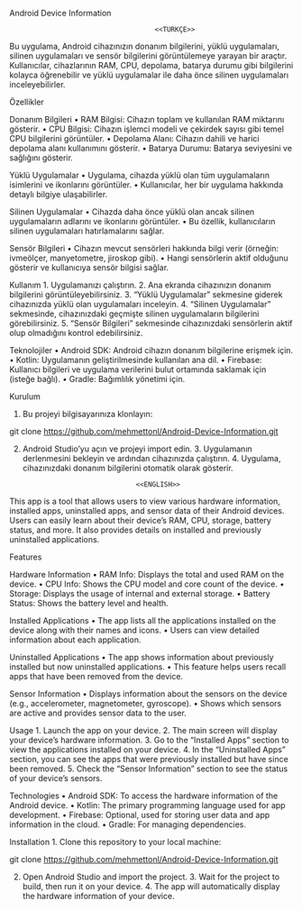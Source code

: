 Android Device Information

										<<TÜRKÇE>>

Bu uygulama, Android cihazınızın donanım bilgilerini, yüklü uygulamaları, silinen uygulamaları ve sensör bilgilerini görüntülemeye yarayan bir araçtır. Kullanıcılar, cihazlarının RAM, CPU, depolama, batarya durumu gibi bilgilerini kolayca öğrenebilir ve yüklü uygulamalar ile daha önce silinen uygulamaları inceleyebilirler.

Özellikler

Donanım Bilgileri
	•	RAM Bilgisi: Cihazın toplam ve kullanılan RAM miktarını gösterir.
	•	CPU Bilgisi: Cihazın işlemci modeli ve çekirdek sayısı gibi temel CPU bilgilerini görüntüler.
	•	Depolama Alanı: Cihazın dahili ve harici depolama alanı kullanımını gösterir.
	•	Batarya Durumu: Batarya seviyesini ve sağlığını gösterir.

Yüklü Uygulamalar
	•	Uygulama, cihazda yüklü olan tüm uygulamaların isimlerini ve ikonlarını görüntüler.
	•	Kullanıcılar, her bir uygulama hakkında detaylı bilgiye ulaşabilirler.

Silinen Uygulamalar
	•	Cihazda daha önce yüklü olan ancak silinen uygulamaların adlarını ve ikonlarını görüntüler.
	•	Bu özellik, kullanıcıların silinen uygulamaları hatırlamalarını sağlar.

Sensör Bilgileri
	•	Cihazın mevcut sensörleri hakkında bilgi verir (örneğin: ivmeölçer, manyetometre, jiroskop gibi).
	•	Hangi sensörlerin aktif olduğunu gösterir ve kullanıcıya sensör bilgisi sağlar.

Kullanım
	1.	Uygulamanızı çalıştırın.
	2.	Ana ekranda cihazınızın donanım bilgilerini görüntüleyebilirsiniz.
	3.	“Yüklü Uygulamalar” sekmesine giderek cihazınızda yüklü olan uygulamaları inceleyin.
	4.	“Silinen Uygulamalar” sekmesinde, cihazınızdaki geçmişte silinen uygulamaların bilgilerini görebilirsiniz.
	5.	“Sensör Bilgileri” sekmesinde cihazınızdaki sensörlerin aktif olup olmadığını kontrol edebilirsiniz.

Teknolojiler
	•	Android SDK: Android cihazın donanım bilgilerine erişmek için.
	•	Kotlin: Uygulamanın geliştirilmesinde kullanılan ana dil.
	•	Firebase: Kullanıcı bilgileri ve uygulama verilerini bulut ortamında saklamak için (isteğe bağlı).
	•	Gradle: Bağımlılık yönetimi için.




Kurulum
  1.	Bu projeyi bilgisayarınıza klonlayın:
  
  git clone https://github.com/mehmettonl/Android-Device-Information.git
	
  2.	Android Studio’yu açın ve projeyi import edin.
	3.	Uygulamanın derlenmesini bekleyin ve ardından cihazınızda çalıştırın.
	4.	Uygulama, cihazınızdaki donanım bilgilerini otomatik olarak gösterir.




	 									<<ENGLISH>>


This app is a tool that allows users to view various hardware information, installed apps, uninstalled apps, and sensor data of their Android devices. Users can easily learn about their device’s RAM, CPU, storage, battery status, and more. It also provides details on installed and previously uninstalled applications.

Features

Hardware Information
	•	RAM Info: Displays the total and used RAM on the device.
	•	CPU Info: Shows the CPU model and core count of the device.
	•	Storage: Displays the usage of internal and external storage.
	•	Battery Status: Shows the battery level and health.

Installed Applications
	•	The app lists all the applications installed on the device along with their names and icons.
	•	Users can view detailed information about each application.

Uninstalled Applications
	•	The app shows information about previously installed but now uninstalled applications.
	•	This feature helps users recall apps that have been removed from the device.

Sensor Information
	•	Displays information about the sensors on the device (e.g., accelerometer, magnetometer, gyroscope).
	•	Shows which sensors are active and provides sensor data to the user.

Usage
	1.	Launch the app on your device.
	2.	The main screen will display your device’s hardware information.
	3.	Go to the “Installed Apps” section to view the applications installed on your device.
	4.	In the “Uninstalled Apps” section, you can see the apps that were previously installed but have since been removed.
	5.	Check the “Sensor Information” section to see the status of your device’s sensors.

Technologies
	•	Android SDK: To access the hardware information of the Android device.
	•	Kotlin: The primary programming language used for app development.
	•	Firebase: Optional, used for storing user data and app information in the cloud.
	•	Gradle: For managing dependencies.

Installation
	1.	Clone this repository to your local machine:
  
  git clone https://github.com/mehmettonl/Android-Device-Information.git
 	
  2.	Open Android Studio and import the project.
	3.	Wait for the project to build, then run it on your device.
	4.	The app will automatically display the hardware information of your device.
